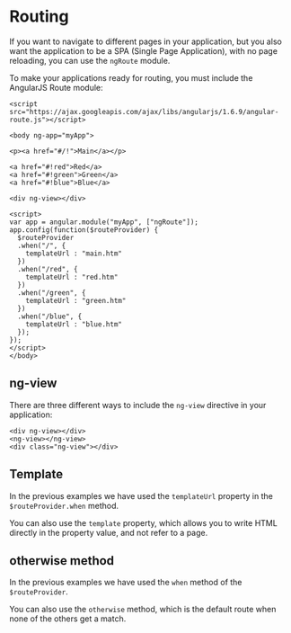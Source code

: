 # Routing

&#x20;If you want to navigate to different pages in your application, but you also want the application to be a SPA (Single Page Application), with no page reloading, you can use the `ngRoute` module.

To make your applications ready for routing, you must include the AngularJS Route module:

```markup
<script src="https://ajax.googleapis.com/ajax/libs/angularjs/1.6.9/angular-route.js"></script>
```

```markup
<body ng-app="myApp">

<p><a href="#/!">Main</a></p>

<a href="#!red">Red</a>
<a href="#!green">Green</a>
<a href="#!blue">Blue</a>

<div ng-view></div>

<script>
var app = angular.module("myApp", ["ngRoute"]);
app.config(function($routeProvider) {
  $routeProvider
  .when("/", {
    templateUrl : "main.htm"
  })
  .when("/red", {
    templateUrl : "red.htm"
  })
  .when("/green", {
    templateUrl : "green.htm"
  })
  .when("/blue", {
    templateUrl : "blue.htm"
  });
});
</script>
</body>
```

## &#x20;ng-view

There are three different ways to include the `ng-view` directive in your application:

```markup
<div ng-view></div>
<ng-view></ng-view>
<div class="ng-view"></div>
```

## Template

In the previous examples we have used the `templateUrl` property in the `$routeProvider.when` method.

You can also use the `template` property, which allows you to write HTML directly in the property value, and not refer to a page.

## otherwise method

In the previous examples we have used the `when` method of the `$routeProvider`.

You can also use the `otherwise` method, which is the default route when none of the others get a match.

